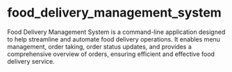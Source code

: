 # food_delivery_management_system

 Food Delivery Management System is a command-line application designed to help streamline and automate food delivery operations. It enables menu management, order taking, order status updates, and provides a comprehensive overview of orders, ensuring efficient and effective food delivery service.
